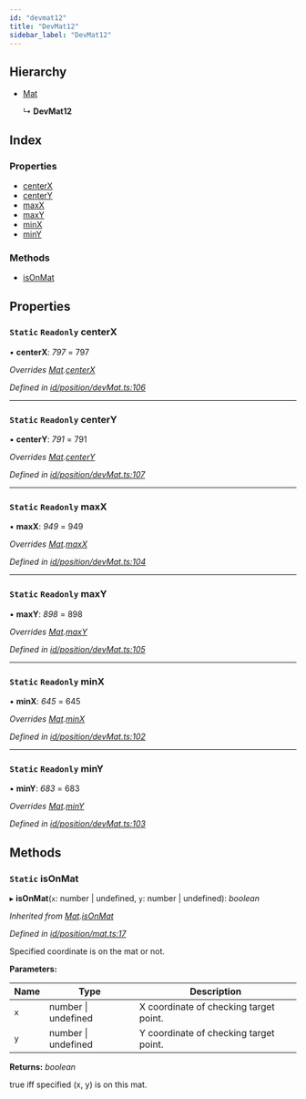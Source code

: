 ```yaml
---
id: "devmat12"
title: "DevMat12"
sidebar_label: "DevMat12"
---
```



## Hierarchy

* [Mat](mat.md)

  ↳ **DevMat12**

## Index

### Properties

* [centerX](devmat12.md#static-readonly-centerx)
* [centerY](devmat12.md#static-readonly-centery)
* [maxX](devmat12.md#static-readonly-maxx)
* [maxY](devmat12.md#static-readonly-maxy)
* [minX](devmat12.md#static-readonly-minx)
* [minY](devmat12.md#static-readonly-miny)

### Methods

* [isOnMat](devmat12.md#static-isonmat)

## Properties

### `Static` `Readonly` centerX

▪ **centerX**: *797* = 797

*Overrides [Mat](mat.md).[centerX](mat.md#static-protected-centerx)*

*Defined in [id/position/devMat.ts:106](https://github.com/tetunori/p5.toio/blob/49ecddb/src/id/position/devMat.ts#L106)*

___

### `Static` `Readonly` centerY

▪ **centerY**: *791* = 791

*Overrides [Mat](mat.md).[centerY](mat.md#static-protected-centery)*

*Defined in [id/position/devMat.ts:107](https://github.com/tetunori/p5.toio/blob/49ecddb/src/id/position/devMat.ts#L107)*

___

### `Static` `Readonly` maxX

▪ **maxX**: *949* = 949

*Overrides [Mat](mat.md).[maxX](mat.md#static-protected-maxx)*

*Defined in [id/position/devMat.ts:104](https://github.com/tetunori/p5.toio/blob/49ecddb/src/id/position/devMat.ts#L104)*

___

### `Static` `Readonly` maxY

▪ **maxY**: *898* = 898

*Overrides [Mat](mat.md).[maxY](mat.md#static-protected-maxy)*

*Defined in [id/position/devMat.ts:105](https://github.com/tetunori/p5.toio/blob/49ecddb/src/id/position/devMat.ts#L105)*

___

### `Static` `Readonly` minX

▪ **minX**: *645* = 645

*Overrides [Mat](mat.md).[minX](mat.md#static-protected-minx)*

*Defined in [id/position/devMat.ts:102](https://github.com/tetunori/p5.toio/blob/49ecddb/src/id/position/devMat.ts#L102)*

___

### `Static` `Readonly` minY

▪ **minY**: *683* = 683

*Overrides [Mat](mat.md).[minY](mat.md#static-protected-miny)*

*Defined in [id/position/devMat.ts:103](https://github.com/tetunori/p5.toio/blob/49ecddb/src/id/position/devMat.ts#L103)*

## Methods

### `Static` isOnMat

▸ **isOnMat**(`x`: number | undefined, `y`: number | undefined): *boolean*

*Inherited from [Mat](mat.md).[isOnMat](mat.md#static-isonmat)*

*Defined in [id/position/mat.ts:17](https://github.com/tetunori/p5.toio/blob/49ecddb/src/id/position/mat.ts#L17)*

Specified coordinate is on the mat or not.

**Parameters:**

Name | Type | Description |
------ | ------ | ------ |
`x` | number &#124; undefined | X coordinate of checking target point. |
`y` | number &#124; undefined | Y coordinate of checking target point.  |

**Returns:** *boolean*

true iff specified (x, y) is on this mat.
